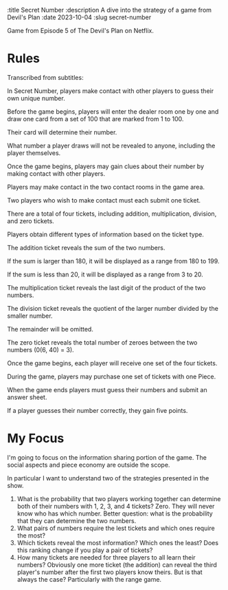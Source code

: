 :title Secret Number
:description A dive into the strategy of a game from Devil's Plan
:date 2023-10-04
:slug secret-number

Game from Episode 5 of The Devil's Plan on Netflix.

# Rules

Transcribed from subtitles:

In Secret Number, players make contact with other players to guess their own unique number.

Before the game begins, players will enter the dealer room one by one and draw one card from a set of 100 that are marked from 1 to 100.

Their card will determine their number.

What number a player draws will not be revealed to anyone, including the player themselves.

Once the game begins, players may gain clues about their number by making contact with other players.

Players may make contact in the two contact rooms in the game area.

Two players who wish to make contact must each submit one ticket.

There are a total of four tickets, including addition, multiplication, division, and zero tickets.

Players obtain different types of information based on the ticket type.

The addition ticket reveals the sum of the two numbers.

If the sum is larger than 180, it will be displayed as a range from 180 to 199.

If the sum is less than 20, it will be displayed as a range from 3 to 20.

The multiplication ticket reveals the last digit of the product of the two numbers.

The division ticket reveals the quotient of the larger number divided by the smaller number.

The remainder will be omitted.

The zero ticket reveals the total number of zeroes between the two numbers (0(6, 40) = 3).

Once the game begins, each player will receive one set of the four tickets.

During the game, players may purchase one set of tickets with one Piece.

When the game ends players must guess their numbers and submit an answer sheet.

If a player guesses their number correctly, they gain five points.


# My Focus
I'm going to focus on the information sharing portion of the game. The social aspects and piece economy are outside the scope.

In particular I want to understand two of the strategies presented in the show.

1. What is the probability that two players working together can determine both of their numbers with 1, 2, 3, and 4 tickets? Zero. They will never know who has which number. Better question: what is the probability that they can determine the two numbers.
2. What pairs of numbers require the lest tickets and which ones require the most?
3. Which tickets reveal the most information? Which ones the least? Does this ranking change if you play a pair of tickets?
4. How many tickets are needed for three players to all learn their numbers? Obviously one more ticket (the addition) can reveal the third player's number after the first two players know theirs. But is that always the case? Particularly with the range game.

